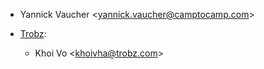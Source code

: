 - Yannick Vaucher \<<yannick.vaucher@camptocamp.com>\>

- [Trobz](https://trobz.com):  
  - Khoi Vo \<<khoivha@trobz.com>\>
